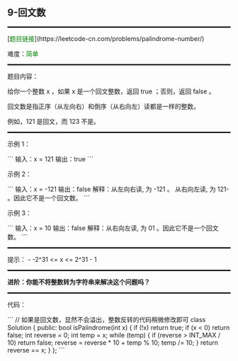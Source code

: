 <h2>9-回文数</h2>
<hr style="border:1px dotted">
[<font color="green">题目链接</font>](https://leetcode-cn.com/problems/palindrome-number/)
<p>难度：<font color="Green">简单</font></p>
<hr style="border:1px dotted">
<p>题目内容：</p>
<p>给你一个整数 x ，如果 x 是一个回文整数，返回 true ；否则，返回 false 。</p>
<p>回文数是指正序（从左向右）和倒序（从右向左）读都是一样的整数。</p>
<p>例如，121 是回文，而 123 不是。</p>
<hr style="border:1px dotted">
<p>示例 1：</p>
```
输入：x = 121
输出：true
```
<p>示例 2：</p>
```
输入：x = -121
输出：false
解释：从左向右读, 为 -121 。 从右向左读, 为 121- 。因此它不是一个回文数。
```
<p>示例 3：</p>
```
输入：x = 10
输出：false
解释：从右向左读, 为 01 。因此它不是一个回文数。
```
<hr style="border:1px dotted">
提示：
- -2^31 <= x <= 2^31 - 1
<hr style="border:1px dotted">
<p><strong>进阶：你能不将整数转为字符串来解决这个问题吗？</strong></p>
<hr style="border:1px dotted">
<p>代码：</p>
```
// 如果是回文数，显然不会溢出，整数反转的代码稍微修改即可
class Solution {
public:
    bool isPalindrome(int x) {
        if (!x)
            return true;
        if (x < 0)
            return false;
        int reverse = 0;
        int temp = x;
        while (temp) {
            if (reverse > INT_MAX / 10)
                return false;
            reverse = reverse * 10 + temp % 10;
            temp /= 10;
        }
        return reverse == x;
    }
};
```